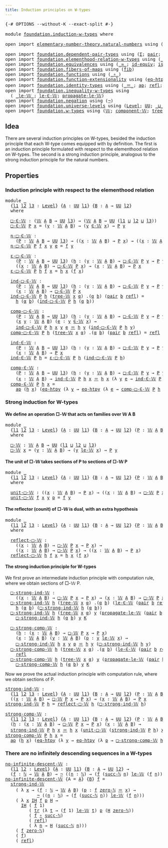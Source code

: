 ```yaml
---
title: Induction principles on W-types
---
```


<pre class="Agda"><a id="57" class="Symbol">{-#</a> <a id="61" class="Keyword">OPTIONS</a> <a id="69" class="Pragma">--without-K</a> <a id="81" class="Pragma">--exact-split</a> <a id="95" class="Symbol">#-}</a>

<a id="100" class="Keyword">module</a> <a id="107" href="foundation.induction-w-types.html" class="Module">foundation.induction-w-types</a> <a id="136" class="Keyword">where</a>

<a id="143" class="Keyword">open</a> <a id="148" class="Keyword">import</a> <a id="155" href="elementary-number-theory.natural-numbers.html" class="Module">elementary-number-theory.natural-numbers</a> <a id="196" class="Keyword">using</a> <a id="202" class="Symbol">(</a><a id="203" href="elementary-number-theory.natural-numbers.html#1530" class="Datatype">ℕ</a><a id="204" class="Symbol">;</a> <a id="206" href="elementary-number-theory.natural-numbers.html#1551" class="InductiveConstructor">zero-ℕ</a><a id="212" class="Symbol">;</a> <a id="214" href="elementary-number-theory.natural-numbers.html#1564" class="InductiveConstructor">succ-ℕ</a><a id="220" class="Symbol">)</a>

<a id="223" class="Keyword">open</a> <a id="228" class="Keyword">import</a> <a id="235" href="foundation.dependent-pair-types.html" class="Module">foundation.dependent-pair-types</a> <a id="267" class="Keyword">using</a> <a id="273" class="Symbol">(</a><a id="274" href="foundation-core.dependent-pair-types.html#515" class="Record">Σ</a><a id="275" class="Symbol">;</a> <a id="277" href="foundation-core.dependent-pair-types.html#588" class="InductiveConstructor">pair</a><a id="281" class="Symbol">;</a> <a id="283" href="foundation-core.dependent-pair-types.html#605" class="Field">pr1</a><a id="286" class="Symbol">;</a> <a id="288" href="foundation-core.dependent-pair-types.html#617" class="Field">pr2</a><a id="291" class="Symbol">)</a>
<a id="293" class="Keyword">open</a> <a id="298" class="Keyword">import</a> <a id="305" href="foundation.elementhood-relation-w-types.html" class="Module">foundation.elementhood-relation-w-types</a> <a id="345" class="Keyword">using</a> <a id="351" class="Symbol">(</a><a id="352" href="foundation.elementhood-relation-w-types.html#748" class="Function Operator">_∈-𝕎_</a><a id="357" class="Symbol">)</a>
<a id="359" class="Keyword">open</a> <a id="364" class="Keyword">import</a> <a id="371" href="foundation.equivalences.html" class="Module">foundation.equivalences</a> <a id="395" class="Keyword">using</a> <a id="401" class="Symbol">(</a><a id="402" href="foundation-core.equivalences.html#1621" class="Function Operator">_≃_</a><a id="405" class="Symbol">;</a> <a id="407" href="foundation-core.equivalences.html#2494" class="Function">id-equiv</a><a id="415" class="Symbol">;</a> <a id="417" href="foundation-core.equivalences.html#1556" class="Function">is-equiv</a><a id="425" class="Symbol">)</a>
<a id="427" class="Keyword">open</a> <a id="432" class="Keyword">import</a> <a id="439" href="foundation.fibers-of-maps.html" class="Module">foundation.fibers-of-maps</a> <a id="465" class="Keyword">using</a> <a id="471" class="Symbol">(</a><a id="472" href="foundation-core.fibers-of-maps.html#942" class="Function">fib</a><a id="475" class="Symbol">)</a>
<a id="477" class="Keyword">open</a> <a id="482" class="Keyword">import</a> <a id="489" href="foundation.functions.html" class="Module">foundation.functions</a> <a id="510" class="Keyword">using</a> <a id="516" class="Symbol">(</a><a id="517" href="foundation-core.functions.html#420" class="Function Operator">_∘_</a><a id="520" class="Symbol">)</a>
<a id="522" class="Keyword">open</a> <a id="527" class="Keyword">import</a> <a id="534" href="foundation.function-extensionality.html" class="Module">foundation.function-extensionality</a> <a id="569" class="Keyword">using</a> <a id="575" class="Symbol">(</a><a id="576" href="foundation-core.function-extensionality.html#1463" class="Function">eq-htpy</a><a id="583" class="Symbol">)</a>
<a id="585" class="Keyword">open</a> <a id="590" class="Keyword">import</a> <a id="597" href="foundation.identity-types.html" class="Module">foundation.identity-types</a> <a id="623" class="Keyword">using</a> <a id="629" class="Symbol">(</a><a id="630" href="foundation-core.identity-types.html#1865" class="Function Operator">_＝_</a><a id="633" class="Symbol">;</a> <a id="635" href="foundation-core.identity-types.html#4003" class="Function">ap</a><a id="637" class="Symbol">;</a> <a id="639" href="foundation-core.identity-types.html#1820" class="InductiveConstructor">refl</a><a id="643" class="Symbol">;</a> <a id="645" href="foundation-core.identity-types.html#5702" class="Function">tr</a><a id="647" class="Symbol">)</a>
<a id="649" class="Keyword">open</a> <a id="654" class="Keyword">import</a> <a id="661" href="foundation.inequality-w-types.html" class="Module">foundation.inequality-w-types</a> <a id="691" class="Keyword">using</a>
  <a id="699" class="Symbol">(</a> <a id="701" href="foundation.inequality-w-types.html#829" class="Datatype Operator">_le-𝕎_</a><a id="707" class="Symbol">;</a> <a id="709" href="foundation.inequality-w-types.html#881" class="InductiveConstructor">le-∈-𝕎</a><a id="715" class="Symbol">;</a> <a id="717" href="foundation.inequality-w-types.html#927" class="InductiveConstructor">propagate-le-𝕎</a><a id="731" class="Symbol">)</a>
<a id="733" class="Keyword">open</a> <a id="738" class="Keyword">import</a> <a id="745" href="foundation.negation.html" class="Module">foundation.negation</a> <a id="765" class="Keyword">using</a> <a id="771" class="Symbol">(</a><a id="772" href="foundation-core.negation.html#465" class="Function">¬</a><a id="773" class="Symbol">)</a>
<a id="775" class="Keyword">open</a> <a id="780" class="Keyword">import</a> <a id="787" href="foundation.universe-levels.html" class="Module">foundation.universe-levels</a> <a id="814" class="Keyword">using</a> <a id="820" class="Symbol">(</a><a id="821" href="Agda.Primitive.html#597" class="Postulate">Level</a><a id="826" class="Symbol">;</a> <a id="828" href="foundation-core.universe-levels.html#235" class="Primitive">UU</a><a id="830" class="Symbol">;</a> <a id="832" href="Agda.Primitive.html#810" class="Primitive Operator">_⊔_</a><a id="835" class="Symbol">)</a>
<a id="837" class="Keyword">open</a> <a id="842" class="Keyword">import</a> <a id="849" href="foundation.w-types.html" class="Module">foundation.w-types</a> <a id="868" class="Keyword">using</a> <a id="874" class="Symbol">(</a><a id="875" href="foundation.w-types.html#2280" class="Datatype">𝕎</a><a id="876" class="Symbol">;</a> <a id="878" href="foundation.w-types.html#2515" class="Function">component-𝕎</a><a id="889" class="Symbol">;</a> <a id="891" href="foundation.w-types.html#2349" class="InductiveConstructor">tree-𝕎</a><a id="897" class="Symbol">)</a>
</pre>
## Idea

There are several induction principles on W-types, besided the induction principle that each W-type comes equipped with by definition. The first is an induction principle formulated with respect to the elementhood relation on W-types. The second is a strong induction principle, analogous to the strong induction principle for the natural numbers.

## Properties

### Induction principle with respect to the elementhood relation

<pre class="Agda"><a id="1351" class="Keyword">module</a> <a id="1358" href="foundation.induction-w-types.html#1358" class="Module">_</a>
  <a id="1362" class="Symbol">{</a><a id="1363" href="foundation.induction-w-types.html#1363" class="Bound">l1</a> <a id="1366" href="foundation.induction-w-types.html#1366" class="Bound">l2</a> <a id="1369" href="foundation.induction-w-types.html#1369" class="Bound">l3</a> <a id="1372" class="Symbol">:</a> <a id="1374" href="Agda.Primitive.html#597" class="Postulate">Level</a><a id="1379" class="Symbol">}</a> <a id="1381" class="Symbol">{</a><a id="1382" href="foundation.induction-w-types.html#1382" class="Bound">A</a> <a id="1384" class="Symbol">:</a> <a id="1386" href="foundation-core.universe-levels.html#235" class="Primitive">UU</a> <a id="1389" href="foundation.induction-w-types.html#1363" class="Bound">l1</a><a id="1391" class="Symbol">}</a> <a id="1393" class="Symbol">{</a><a id="1394" href="foundation.induction-w-types.html#1394" class="Bound">B</a> <a id="1396" class="Symbol">:</a> <a id="1398" href="foundation.induction-w-types.html#1382" class="Bound">A</a> <a id="1400" class="Symbol">→</a> <a id="1402" href="foundation-core.universe-levels.html#235" class="Primitive">UU</a> <a id="1405" href="foundation.induction-w-types.html#1366" class="Bound">l2</a><a id="1407" class="Symbol">}</a>
  <a id="1411" class="Keyword">where</a>

  <a id="1420" href="foundation.induction-w-types.html#1420" class="Function">□-∈-𝕎</a> <a id="1426" class="Symbol">:</a> <a id="1428" class="Symbol">(</a><a id="1429" href="foundation.w-types.html#2280" class="Datatype">𝕎</a> <a id="1431" href="foundation.induction-w-types.html#1382" class="Bound">A</a> <a id="1433" href="foundation.induction-w-types.html#1394" class="Bound">B</a> <a id="1435" class="Symbol">→</a> <a id="1437" href="foundation-core.universe-levels.html#235" class="Primitive">UU</a> <a id="1440" href="foundation.induction-w-types.html#1369" class="Bound">l3</a><a id="1442" class="Symbol">)</a> <a id="1444" class="Symbol">→</a> <a id="1446" class="Symbol">(</a><a id="1447" href="foundation.w-types.html#2280" class="Datatype">𝕎</a> <a id="1449" href="foundation.induction-w-types.html#1382" class="Bound">A</a> <a id="1451" href="foundation.induction-w-types.html#1394" class="Bound">B</a> <a id="1453" class="Symbol">→</a> <a id="1455" href="foundation-core.universe-levels.html#235" class="Primitive">UU</a> <a id="1458" class="Symbol">(</a><a id="1459" href="foundation.induction-w-types.html#1363" class="Bound">l1</a> <a id="1462" href="Agda.Primitive.html#810" class="Primitive Operator">⊔</a> <a id="1464" href="foundation.induction-w-types.html#1366" class="Bound">l2</a> <a id="1467" href="Agda.Primitive.html#810" class="Primitive Operator">⊔</a> <a id="1469" href="foundation.induction-w-types.html#1369" class="Bound">l3</a><a id="1471" class="Symbol">))</a>
  <a id="1476" href="foundation.induction-w-types.html#1420" class="Function">□-∈-𝕎</a> <a id="1482" href="foundation.induction-w-types.html#1482" class="Bound">P</a> <a id="1484" href="foundation.induction-w-types.html#1484" class="Bound">x</a> <a id="1486" class="Symbol">=</a> <a id="1488" class="Symbol">(</a><a id="1489" href="foundation.induction-w-types.html#1489" class="Bound">y</a> <a id="1491" class="Symbol">:</a> <a id="1493" href="foundation.w-types.html#2280" class="Datatype">𝕎</a> <a id="1495" href="foundation.induction-w-types.html#1382" class="Bound">A</a> <a id="1497" href="foundation.induction-w-types.html#1394" class="Bound">B</a><a id="1498" class="Symbol">)</a> <a id="1500" class="Symbol">→</a> <a id="1502" class="Symbol">(</a><a id="1503" href="foundation.induction-w-types.html#1489" class="Bound">y</a> <a id="1505" href="foundation.elementhood-relation-w-types.html#748" class="Function Operator">∈-𝕎</a> <a id="1509" href="foundation.induction-w-types.html#1484" class="Bound">x</a><a id="1510" class="Symbol">)</a> <a id="1512" class="Symbol">→</a> <a id="1514" href="foundation.induction-w-types.html#1482" class="Bound">P</a> <a id="1516" href="foundation.induction-w-types.html#1489" class="Bound">y</a>

  <a id="1521" href="foundation.induction-w-types.html#1521" class="Function">η-□-∈-𝕎</a> <a id="1529" class="Symbol">:</a>
    <a id="1535" class="Symbol">(</a><a id="1536" href="foundation.induction-w-types.html#1536" class="Bound">P</a> <a id="1538" class="Symbol">:</a> <a id="1540" href="foundation.w-types.html#2280" class="Datatype">𝕎</a> <a id="1542" href="foundation.induction-w-types.html#1382" class="Bound">A</a> <a id="1544" href="foundation.induction-w-types.html#1394" class="Bound">B</a> <a id="1546" class="Symbol">→</a> <a id="1548" href="foundation-core.universe-levels.html#235" class="Primitive">UU</a> <a id="1551" href="foundation.induction-w-types.html#1369" class="Bound">l3</a><a id="1553" class="Symbol">)</a> <a id="1555" class="Symbol">→</a> <a id="1557" class="Symbol">((</a><a id="1559" href="foundation.induction-w-types.html#1559" class="Bound">x</a> <a id="1561" class="Symbol">:</a> <a id="1563" href="foundation.w-types.html#2280" class="Datatype">𝕎</a> <a id="1565" href="foundation.induction-w-types.html#1382" class="Bound">A</a> <a id="1567" href="foundation.induction-w-types.html#1394" class="Bound">B</a><a id="1568" class="Symbol">)</a> <a id="1570" class="Symbol">→</a> <a id="1572" href="foundation.induction-w-types.html#1536" class="Bound">P</a> <a id="1574" href="foundation.induction-w-types.html#1559" class="Bound">x</a><a id="1575" class="Symbol">)</a> <a id="1577" class="Symbol">→</a> <a id="1579" class="Symbol">((</a><a id="1581" href="foundation.induction-w-types.html#1581" class="Bound">x</a> <a id="1583" class="Symbol">:</a> <a id="1585" href="foundation.w-types.html#2280" class="Datatype">𝕎</a> <a id="1587" href="foundation.induction-w-types.html#1382" class="Bound">A</a> <a id="1589" href="foundation.induction-w-types.html#1394" class="Bound">B</a><a id="1590" class="Symbol">)</a> <a id="1592" class="Symbol">→</a> <a id="1594" href="foundation.induction-w-types.html#1420" class="Function">□-∈-𝕎</a> <a id="1600" href="foundation.induction-w-types.html#1536" class="Bound">P</a> <a id="1602" href="foundation.induction-w-types.html#1581" class="Bound">x</a><a id="1603" class="Symbol">)</a>
  <a id="1607" href="foundation.induction-w-types.html#1521" class="Function">η-□-∈-𝕎</a> <a id="1615" href="foundation.induction-w-types.html#1615" class="Bound">P</a> <a id="1617" href="foundation.induction-w-types.html#1617" class="Bound">f</a> <a id="1619" href="foundation.induction-w-types.html#1619" class="Bound">x</a> <a id="1621" href="foundation.induction-w-types.html#1621" class="Bound">y</a> <a id="1623" href="foundation.induction-w-types.html#1623" class="Bound">e</a> <a id="1625" class="Symbol">=</a> <a id="1627" href="foundation.induction-w-types.html#1617" class="Bound">f</a> <a id="1629" href="foundation.induction-w-types.html#1621" class="Bound">y</a>

  <a id="1634" href="foundation.induction-w-types.html#1634" class="Function">ε-□-∈-𝕎</a> <a id="1642" class="Symbol">:</a>
    <a id="1648" class="Symbol">(</a><a id="1649" href="foundation.induction-w-types.html#1649" class="Bound">P</a> <a id="1651" class="Symbol">:</a> <a id="1653" href="foundation.w-types.html#2280" class="Datatype">𝕎</a> <a id="1655" href="foundation.induction-w-types.html#1382" class="Bound">A</a> <a id="1657" href="foundation.induction-w-types.html#1394" class="Bound">B</a> <a id="1659" class="Symbol">→</a> <a id="1661" href="foundation-core.universe-levels.html#235" class="Primitive">UU</a> <a id="1664" href="foundation.induction-w-types.html#1369" class="Bound">l3</a><a id="1666" class="Symbol">)</a> <a id="1668" class="Symbol">(</a><a id="1669" href="foundation.induction-w-types.html#1669" class="Bound">h</a> <a id="1671" class="Symbol">:</a> <a id="1673" class="Symbol">(</a><a id="1674" href="foundation.induction-w-types.html#1674" class="Bound">y</a> <a id="1676" class="Symbol">:</a> <a id="1678" href="foundation.w-types.html#2280" class="Datatype">𝕎</a> <a id="1680" href="foundation.induction-w-types.html#1382" class="Bound">A</a> <a id="1682" href="foundation.induction-w-types.html#1394" class="Bound">B</a><a id="1683" class="Symbol">)</a> <a id="1685" class="Symbol">→</a> <a id="1687" href="foundation.induction-w-types.html#1420" class="Function">□-∈-𝕎</a> <a id="1693" href="foundation.induction-w-types.html#1649" class="Bound">P</a> <a id="1695" href="foundation.induction-w-types.html#1674" class="Bound">y</a> <a id="1697" class="Symbol">→</a> <a id="1699" href="foundation.induction-w-types.html#1649" class="Bound">P</a> <a id="1701" href="foundation.induction-w-types.html#1674" class="Bound">y</a><a id="1702" class="Symbol">)</a> <a id="1704" class="Symbol">→</a>
    <a id="1710" class="Symbol">((</a><a id="1712" href="foundation.induction-w-types.html#1712" class="Bound">x</a> <a id="1714" class="Symbol">:</a> <a id="1716" href="foundation.w-types.html#2280" class="Datatype">𝕎</a> <a id="1718" href="foundation.induction-w-types.html#1382" class="Bound">A</a> <a id="1720" href="foundation.induction-w-types.html#1394" class="Bound">B</a><a id="1721" class="Symbol">)</a> <a id="1723" class="Symbol">→</a> <a id="1725" href="foundation.induction-w-types.html#1420" class="Function">□-∈-𝕎</a> <a id="1731" href="foundation.induction-w-types.html#1649" class="Bound">P</a> <a id="1733" href="foundation.induction-w-types.html#1712" class="Bound">x</a><a id="1734" class="Symbol">)</a> <a id="1736" class="Symbol">→</a> <a id="1738" class="Symbol">(</a><a id="1739" href="foundation.induction-w-types.html#1739" class="Bound">x</a> <a id="1741" class="Symbol">:</a> <a id="1743" href="foundation.w-types.html#2280" class="Datatype">𝕎</a> <a id="1745" href="foundation.induction-w-types.html#1382" class="Bound">A</a> <a id="1747" href="foundation.induction-w-types.html#1394" class="Bound">B</a><a id="1748" class="Symbol">)</a> <a id="1750" class="Symbol">→</a> <a id="1752" href="foundation.induction-w-types.html#1649" class="Bound">P</a> <a id="1754" href="foundation.induction-w-types.html#1739" class="Bound">x</a>
  <a id="1758" href="foundation.induction-w-types.html#1634" class="Function">ε-□-∈-𝕎</a> <a id="1766" href="foundation.induction-w-types.html#1766" class="Bound">P</a> <a id="1768" href="foundation.induction-w-types.html#1768" class="Bound">h</a> <a id="1770" href="foundation.induction-w-types.html#1770" class="Bound">f</a> <a id="1772" href="foundation.induction-w-types.html#1772" class="Bound">x</a> <a id="1774" class="Symbol">=</a> <a id="1776" href="foundation.induction-w-types.html#1768" class="Bound">h</a> <a id="1778" href="foundation.induction-w-types.html#1772" class="Bound">x</a> <a id="1780" class="Symbol">(</a><a id="1781" href="foundation.induction-w-types.html#1770" class="Bound">f</a> <a id="1783" href="foundation.induction-w-types.html#1772" class="Bound">x</a><a id="1784" class="Symbol">)</a>

  <a id="1789" href="foundation.induction-w-types.html#1789" class="Function">ind-□-∈-𝕎</a> <a id="1799" class="Symbol">:</a>
    <a id="1805" class="Symbol">(</a><a id="1806" href="foundation.induction-w-types.html#1806" class="Bound">P</a> <a id="1808" class="Symbol">:</a> <a id="1810" href="foundation.w-types.html#2280" class="Datatype">𝕎</a> <a id="1812" href="foundation.induction-w-types.html#1382" class="Bound">A</a> <a id="1814" href="foundation.induction-w-types.html#1394" class="Bound">B</a> <a id="1816" class="Symbol">→</a> <a id="1818" href="foundation-core.universe-levels.html#235" class="Primitive">UU</a> <a id="1821" href="foundation.induction-w-types.html#1369" class="Bound">l3</a><a id="1823" class="Symbol">)</a> <a id="1825" class="Symbol">(</a><a id="1826" href="foundation.induction-w-types.html#1826" class="Bound">h</a> <a id="1828" class="Symbol">:</a> <a id="1830" class="Symbol">(</a><a id="1831" href="foundation.induction-w-types.html#1831" class="Bound">y</a> <a id="1833" class="Symbol">:</a> <a id="1835" href="foundation.w-types.html#2280" class="Datatype">𝕎</a> <a id="1837" href="foundation.induction-w-types.html#1382" class="Bound">A</a> <a id="1839" href="foundation.induction-w-types.html#1394" class="Bound">B</a><a id="1840" class="Symbol">)</a> <a id="1842" class="Symbol">→</a> <a id="1844" href="foundation.induction-w-types.html#1420" class="Function">□-∈-𝕎</a> <a id="1850" href="foundation.induction-w-types.html#1806" class="Bound">P</a> <a id="1852" href="foundation.induction-w-types.html#1831" class="Bound">y</a> <a id="1854" class="Symbol">→</a> <a id="1856" href="foundation.induction-w-types.html#1806" class="Bound">P</a> <a id="1858" href="foundation.induction-w-types.html#1831" class="Bound">y</a><a id="1859" class="Symbol">)</a> <a id="1861" class="Symbol">→</a>
    <a id="1867" class="Symbol">(</a><a id="1868" href="foundation.induction-w-types.html#1868" class="Bound">x</a> <a id="1870" class="Symbol">:</a> <a id="1872" href="foundation.w-types.html#2280" class="Datatype">𝕎</a> <a id="1874" href="foundation.induction-w-types.html#1382" class="Bound">A</a> <a id="1876" href="foundation.induction-w-types.html#1394" class="Bound">B</a><a id="1877" class="Symbol">)</a> <a id="1879" class="Symbol">→</a> <a id="1881" href="foundation.induction-w-types.html#1420" class="Function">□-∈-𝕎</a> <a id="1887" href="foundation.induction-w-types.html#1806" class="Bound">P</a> <a id="1889" href="foundation.induction-w-types.html#1868" class="Bound">x</a>
  <a id="1893" href="foundation.induction-w-types.html#1789" class="Function">ind-□-∈-𝕎</a> <a id="1903" href="foundation.induction-w-types.html#1903" class="Bound">P</a> <a id="1905" href="foundation.induction-w-types.html#1905" class="Bound">h</a> <a id="1907" class="Symbol">(</a><a id="1908" href="foundation.w-types.html#2349" class="InductiveConstructor">tree-𝕎</a> <a id="1915" href="foundation.induction-w-types.html#1915" class="Bound">x</a> <a id="1917" href="foundation.induction-w-types.html#1917" class="Bound">α</a><a id="1918" class="Symbol">)</a> <a id="1920" class="DottedPattern Symbol">.(</a><a id="1922" href="foundation.induction-w-types.html#1917" class="DottedPattern Bound">α</a> <a id="1924" href="foundation.induction-w-types.html#1933" class="DottedPattern Bound">b</a><a id="1925" class="DottedPattern Symbol">)</a> <a id="1927" class="Symbol">(</a><a id="1928" href="foundation-core.dependent-pair-types.html#588" class="InductiveConstructor">pair</a> <a id="1933" href="foundation.induction-w-types.html#1933" class="Bound">b</a> <a id="1935" href="foundation-core.identity-types.html#1820" class="InductiveConstructor">refl</a><a id="1939" class="Symbol">)</a> <a id="1941" class="Symbol">=</a>
    <a id="1947" href="foundation.induction-w-types.html#1905" class="Bound">h</a> <a id="1949" class="Symbol">(</a><a id="1950" href="foundation.induction-w-types.html#1917" class="Bound">α</a> <a id="1952" href="foundation.induction-w-types.html#1933" class="Bound">b</a><a id="1953" class="Symbol">)</a> <a id="1955" class="Symbol">(</a><a id="1956" href="foundation.induction-w-types.html#1789" class="Function">ind-□-∈-𝕎</a> <a id="1966" href="foundation.induction-w-types.html#1903" class="Bound">P</a> <a id="1968" href="foundation.induction-w-types.html#1905" class="Bound">h</a> <a id="1970" class="Symbol">(</a><a id="1971" href="foundation.induction-w-types.html#1917" class="Bound">α</a> <a id="1973" href="foundation.induction-w-types.html#1933" class="Bound">b</a><a id="1974" class="Symbol">))</a>

  <a id="1980" href="foundation.induction-w-types.html#1980" class="Function">comp-□-∈-𝕎</a> <a id="1991" class="Symbol">:</a>
    <a id="1997" class="Symbol">(</a><a id="1998" href="foundation.induction-w-types.html#1998" class="Bound">P</a> <a id="2000" class="Symbol">:</a> <a id="2002" href="foundation.w-types.html#2280" class="Datatype">𝕎</a> <a id="2004" href="foundation.induction-w-types.html#1382" class="Bound">A</a> <a id="2006" href="foundation.induction-w-types.html#1394" class="Bound">B</a> <a id="2008" class="Symbol">→</a> <a id="2010" href="foundation-core.universe-levels.html#235" class="Primitive">UU</a> <a id="2013" href="foundation.induction-w-types.html#1369" class="Bound">l3</a><a id="2015" class="Symbol">)</a> <a id="2017" class="Symbol">(</a><a id="2018" href="foundation.induction-w-types.html#2018" class="Bound">h</a> <a id="2020" class="Symbol">:</a> <a id="2022" class="Symbol">(</a><a id="2023" href="foundation.induction-w-types.html#2023" class="Bound">y</a> <a id="2025" class="Symbol">:</a> <a id="2027" href="foundation.w-types.html#2280" class="Datatype">𝕎</a> <a id="2029" href="foundation.induction-w-types.html#1382" class="Bound">A</a> <a id="2031" href="foundation.induction-w-types.html#1394" class="Bound">B</a><a id="2032" class="Symbol">)</a> <a id="2034" class="Symbol">→</a> <a id="2036" href="foundation.induction-w-types.html#1420" class="Function">□-∈-𝕎</a> <a id="2042" href="foundation.induction-w-types.html#1998" class="Bound">P</a> <a id="2044" href="foundation.induction-w-types.html#2023" class="Bound">y</a> <a id="2046" class="Symbol">→</a> <a id="2048" href="foundation.induction-w-types.html#1998" class="Bound">P</a> <a id="2050" href="foundation.induction-w-types.html#2023" class="Bound">y</a><a id="2051" class="Symbol">)</a> <a id="2053" class="Symbol">→</a>
    <a id="2059" class="Symbol">(</a><a id="2060" href="foundation.induction-w-types.html#2060" class="Bound">x</a> <a id="2062" href="foundation.induction-w-types.html#2062" class="Bound">y</a> <a id="2064" class="Symbol">:</a> <a id="2066" href="foundation.w-types.html#2280" class="Datatype">𝕎</a> <a id="2068" href="foundation.induction-w-types.html#1382" class="Bound">A</a> <a id="2070" href="foundation.induction-w-types.html#1394" class="Bound">B</a><a id="2071" class="Symbol">)</a> <a id="2073" class="Symbol">(</a><a id="2074" href="foundation.induction-w-types.html#2074" class="Bound">e</a> <a id="2076" class="Symbol">:</a> <a id="2078" href="foundation.induction-w-types.html#2062" class="Bound">y</a> <a id="2080" href="foundation.elementhood-relation-w-types.html#748" class="Function Operator">∈-𝕎</a> <a id="2084" href="foundation.induction-w-types.html#2060" class="Bound">x</a><a id="2085" class="Symbol">)</a> <a id="2087" class="Symbol">→</a>
    <a id="2093" href="foundation.induction-w-types.html#1789" class="Function">ind-□-∈-𝕎</a> <a id="2103" href="foundation.induction-w-types.html#1998" class="Bound">P</a> <a id="2105" href="foundation.induction-w-types.html#2018" class="Bound">h</a> <a id="2107" href="foundation.induction-w-types.html#2060" class="Bound">x</a> <a id="2109" href="foundation.induction-w-types.html#2062" class="Bound">y</a> <a id="2111" href="foundation.induction-w-types.html#2074" class="Bound">e</a> <a id="2113" href="foundation-core.identity-types.html#1865" class="Function Operator">＝</a> <a id="2115" href="foundation.induction-w-types.html#2018" class="Bound">h</a> <a id="2117" href="foundation.induction-w-types.html#2062" class="Bound">y</a> <a id="2119" class="Symbol">(</a><a id="2120" href="foundation.induction-w-types.html#1789" class="Function">ind-□-∈-𝕎</a> <a id="2130" href="foundation.induction-w-types.html#1998" class="Bound">P</a> <a id="2132" href="foundation.induction-w-types.html#2018" class="Bound">h</a> <a id="2134" href="foundation.induction-w-types.html#2062" class="Bound">y</a><a id="2135" class="Symbol">)</a>
  <a id="2139" href="foundation.induction-w-types.html#1980" class="Function">comp-□-∈-𝕎</a> <a id="2150" href="foundation.induction-w-types.html#2150" class="Bound">P</a> <a id="2152" href="foundation.induction-w-types.html#2152" class="Bound">h</a> <a id="2154" class="Symbol">(</a><a id="2155" href="foundation.w-types.html#2349" class="InductiveConstructor">tree-𝕎</a> <a id="2162" href="foundation.induction-w-types.html#2162" class="Bound">x</a> <a id="2164" href="foundation.induction-w-types.html#2164" class="Bound">α</a><a id="2165" class="Symbol">)</a> <a id="2167" class="DottedPattern Symbol">.(</a><a id="2169" href="foundation.induction-w-types.html#2164" class="DottedPattern Bound">α</a> <a id="2171" href="foundation.induction-w-types.html#2180" class="DottedPattern Bound">b</a><a id="2172" class="DottedPattern Symbol">)</a> <a id="2174" class="Symbol">(</a><a id="2175" href="foundation-core.dependent-pair-types.html#588" class="InductiveConstructor">pair</a> <a id="2180" href="foundation.induction-w-types.html#2180" class="Bound">b</a> <a id="2182" href="foundation-core.identity-types.html#1820" class="InductiveConstructor">refl</a><a id="2186" class="Symbol">)</a> <a id="2188" class="Symbol">=</a> <a id="2190" href="foundation-core.identity-types.html#1820" class="InductiveConstructor">refl</a>
  
  <a id="2200" href="foundation.induction-w-types.html#2200" class="Function">ind-∈-𝕎</a> <a id="2208" class="Symbol">:</a>
    <a id="2214" class="Symbol">(</a><a id="2215" href="foundation.induction-w-types.html#2215" class="Bound">P</a> <a id="2217" class="Symbol">:</a> <a id="2219" href="foundation.w-types.html#2280" class="Datatype">𝕎</a> <a id="2221" href="foundation.induction-w-types.html#1382" class="Bound">A</a> <a id="2223" href="foundation.induction-w-types.html#1394" class="Bound">B</a> <a id="2225" class="Symbol">→</a> <a id="2227" href="foundation-core.universe-levels.html#235" class="Primitive">UU</a> <a id="2230" href="foundation.induction-w-types.html#1369" class="Bound">l3</a><a id="2232" class="Symbol">)</a> <a id="2234" class="Symbol">(</a><a id="2235" href="foundation.induction-w-types.html#2235" class="Bound">h</a> <a id="2237" class="Symbol">:</a> <a id="2239" class="Symbol">(</a><a id="2240" href="foundation.induction-w-types.html#2240" class="Bound">y</a> <a id="2242" class="Symbol">:</a> <a id="2244" href="foundation.w-types.html#2280" class="Datatype">𝕎</a> <a id="2246" href="foundation.induction-w-types.html#1382" class="Bound">A</a> <a id="2248" href="foundation.induction-w-types.html#1394" class="Bound">B</a><a id="2249" class="Symbol">)</a> <a id="2251" class="Symbol">→</a> <a id="2253" href="foundation.induction-w-types.html#1420" class="Function">□-∈-𝕎</a> <a id="2259" href="foundation.induction-w-types.html#2215" class="Bound">P</a> <a id="2261" href="foundation.induction-w-types.html#2240" class="Bound">y</a> <a id="2263" class="Symbol">→</a> <a id="2265" href="foundation.induction-w-types.html#2215" class="Bound">P</a> <a id="2267" href="foundation.induction-w-types.html#2240" class="Bound">y</a><a id="2268" class="Symbol">)</a> <a id="2270" class="Symbol">→</a>
    <a id="2276" class="Symbol">(</a><a id="2277" href="foundation.induction-w-types.html#2277" class="Bound">x</a> <a id="2279" class="Symbol">:</a> <a id="2281" href="foundation.w-types.html#2280" class="Datatype">𝕎</a> <a id="2283" href="foundation.induction-w-types.html#1382" class="Bound">A</a> <a id="2285" href="foundation.induction-w-types.html#1394" class="Bound">B</a><a id="2286" class="Symbol">)</a> <a id="2288" class="Symbol">→</a> <a id="2290" href="foundation.induction-w-types.html#2215" class="Bound">P</a> <a id="2292" href="foundation.induction-w-types.html#2277" class="Bound">x</a>
  <a id="2296" href="foundation.induction-w-types.html#2200" class="Function">ind-∈-𝕎</a> <a id="2304" href="foundation.induction-w-types.html#2304" class="Bound">P</a> <a id="2306" href="foundation.induction-w-types.html#2306" class="Bound">h</a> <a id="2308" class="Symbol">=</a> <a id="2310" href="foundation.induction-w-types.html#1634" class="Function">ε-□-∈-𝕎</a> <a id="2318" href="foundation.induction-w-types.html#2304" class="Bound">P</a> <a id="2320" href="foundation.induction-w-types.html#2306" class="Bound">h</a> <a id="2322" class="Symbol">(</a><a id="2323" href="foundation.induction-w-types.html#1789" class="Function">ind-□-∈-𝕎</a> <a id="2333" href="foundation.induction-w-types.html#2304" class="Bound">P</a> <a id="2335" href="foundation.induction-w-types.html#2306" class="Bound">h</a><a id="2336" class="Symbol">)</a>

  <a id="2341" href="foundation.induction-w-types.html#2341" class="Function">comp-∈-𝕎</a> <a id="2350" class="Symbol">:</a>
    <a id="2356" class="Symbol">(</a><a id="2357" href="foundation.induction-w-types.html#2357" class="Bound">P</a> <a id="2359" class="Symbol">:</a> <a id="2361" href="foundation.w-types.html#2280" class="Datatype">𝕎</a> <a id="2363" href="foundation.induction-w-types.html#1382" class="Bound">A</a> <a id="2365" href="foundation.induction-w-types.html#1394" class="Bound">B</a> <a id="2367" class="Symbol">→</a> <a id="2369" href="foundation-core.universe-levels.html#235" class="Primitive">UU</a> <a id="2372" href="foundation.induction-w-types.html#1369" class="Bound">l3</a><a id="2374" class="Symbol">)</a> <a id="2376" class="Symbol">(</a><a id="2377" href="foundation.induction-w-types.html#2377" class="Bound">h</a> <a id="2379" class="Symbol">:</a> <a id="2381" class="Symbol">(</a><a id="2382" href="foundation.induction-w-types.html#2382" class="Bound">y</a> <a id="2384" class="Symbol">:</a> <a id="2386" href="foundation.w-types.html#2280" class="Datatype">𝕎</a> <a id="2388" href="foundation.induction-w-types.html#1382" class="Bound">A</a> <a id="2390" href="foundation.induction-w-types.html#1394" class="Bound">B</a><a id="2391" class="Symbol">)</a> <a id="2393" class="Symbol">→</a> <a id="2395" href="foundation.induction-w-types.html#1420" class="Function">□-∈-𝕎</a> <a id="2401" href="foundation.induction-w-types.html#2357" class="Bound">P</a> <a id="2403" href="foundation.induction-w-types.html#2382" class="Bound">y</a> <a id="2405" class="Symbol">→</a> <a id="2407" href="foundation.induction-w-types.html#2357" class="Bound">P</a> <a id="2409" href="foundation.induction-w-types.html#2382" class="Bound">y</a><a id="2410" class="Symbol">)</a> <a id="2412" class="Symbol">→</a>
    <a id="2418" class="Symbol">(</a><a id="2419" href="foundation.induction-w-types.html#2419" class="Bound">x</a> <a id="2421" class="Symbol">:</a> <a id="2423" href="foundation.w-types.html#2280" class="Datatype">𝕎</a> <a id="2425" href="foundation.induction-w-types.html#1382" class="Bound">A</a> <a id="2427" href="foundation.induction-w-types.html#1394" class="Bound">B</a><a id="2428" class="Symbol">)</a> <a id="2430" class="Symbol">→</a> <a id="2432" href="foundation.induction-w-types.html#2200" class="Function">ind-∈-𝕎</a> <a id="2440" href="foundation.induction-w-types.html#2357" class="Bound">P</a> <a id="2442" href="foundation.induction-w-types.html#2377" class="Bound">h</a> <a id="2444" href="foundation.induction-w-types.html#2419" class="Bound">x</a> <a id="2446" href="foundation-core.identity-types.html#1865" class="Function Operator">＝</a> <a id="2448" href="foundation.induction-w-types.html#2377" class="Bound">h</a> <a id="2450" href="foundation.induction-w-types.html#2419" class="Bound">x</a> <a id="2452" class="Symbol">(λ</a> <a id="2455" href="foundation.induction-w-types.html#2455" class="Bound">y</a> <a id="2457" href="foundation.induction-w-types.html#2457" class="Bound">e</a> <a id="2459" class="Symbol">→</a> <a id="2461" href="foundation.induction-w-types.html#2200" class="Function">ind-∈-𝕎</a> <a id="2469" href="foundation.induction-w-types.html#2357" class="Bound">P</a> <a id="2471" href="foundation.induction-w-types.html#2377" class="Bound">h</a> <a id="2473" href="foundation.induction-w-types.html#2455" class="Bound">y</a><a id="2474" class="Symbol">)</a>
  <a id="2478" href="foundation.induction-w-types.html#2341" class="Function">comp-∈-𝕎</a> <a id="2487" href="foundation.induction-w-types.html#2487" class="Bound">P</a> <a id="2489" href="foundation.induction-w-types.html#2489" class="Bound">h</a> <a id="2491" href="foundation.induction-w-types.html#2491" class="Bound">x</a> <a id="2493" class="Symbol">=</a>
    <a id="2499" href="foundation-core.identity-types.html#4003" class="Function">ap</a> <a id="2502" class="Symbol">(</a><a id="2503" href="foundation.induction-w-types.html#2489" class="Bound">h</a> <a id="2505" href="foundation.induction-w-types.html#2491" class="Bound">x</a><a id="2506" class="Symbol">)</a> <a id="2508" class="Symbol">(</a><a id="2509" href="foundation-core.function-extensionality.html#1463" class="Function">eq-htpy</a> <a id="2517" class="Symbol">(λ</a> <a id="2520" href="foundation.induction-w-types.html#2520" class="Bound">y</a> <a id="2522" class="Symbol">→</a> <a id="2524" href="foundation-core.function-extensionality.html#1463" class="Function">eq-htpy</a> <a id="2532" class="Symbol">(λ</a> <a id="2535" href="foundation.induction-w-types.html#2535" class="Bound">e</a> <a id="2537" class="Symbol">→</a> <a id="2539" href="foundation.induction-w-types.html#1980" class="Function">comp-□-∈-𝕎</a> <a id="2550" href="foundation.induction-w-types.html#2487" class="Bound">P</a> <a id="2552" href="foundation.induction-w-types.html#2489" class="Bound">h</a> <a id="2554" href="foundation.induction-w-types.html#2491" class="Bound">x</a> <a id="2556" href="foundation.induction-w-types.html#2520" class="Bound">y</a> <a id="2558" href="foundation.induction-w-types.html#2535" class="Bound">e</a><a id="2559" class="Symbol">)))</a>
</pre>
### Strong induction for W-types

#### We define an operation □-𝕎 that acts on families over 𝕎 A B

<pre class="Agda"><a id="2676" class="Keyword">module</a> <a id="2683" href="foundation.induction-w-types.html#2683" class="Module">_</a>
  <a id="2687" class="Symbol">{</a><a id="2688" href="foundation.induction-w-types.html#2688" class="Bound">l1</a> <a id="2691" href="foundation.induction-w-types.html#2691" class="Bound">l2</a> <a id="2694" href="foundation.induction-w-types.html#2694" class="Bound">l3</a> <a id="2697" class="Symbol">:</a> <a id="2699" href="Agda.Primitive.html#597" class="Postulate">Level</a><a id="2704" class="Symbol">}</a> <a id="2706" class="Symbol">{</a><a id="2707" href="foundation.induction-w-types.html#2707" class="Bound">A</a> <a id="2709" class="Symbol">:</a> <a id="2711" href="foundation-core.universe-levels.html#235" class="Primitive">UU</a> <a id="2714" href="foundation.induction-w-types.html#2688" class="Bound">l1</a><a id="2716" class="Symbol">}</a> <a id="2718" class="Symbol">{</a><a id="2719" href="foundation.induction-w-types.html#2719" class="Bound">B</a> <a id="2721" class="Symbol">:</a> <a id="2723" href="foundation.induction-w-types.html#2707" class="Bound">A</a> <a id="2725" class="Symbol">→</a> <a id="2727" href="foundation-core.universe-levels.html#235" class="Primitive">UU</a> <a id="2730" href="foundation.induction-w-types.html#2691" class="Bound">l2</a><a id="2732" class="Symbol">}</a> <a id="2734" class="Symbol">(</a><a id="2735" href="foundation.induction-w-types.html#2735" class="Bound">P</a> <a id="2737" class="Symbol">:</a> <a id="2739" href="foundation.w-types.html#2280" class="Datatype">𝕎</a> <a id="2741" href="foundation.induction-w-types.html#2707" class="Bound">A</a> <a id="2743" href="foundation.induction-w-types.html#2719" class="Bound">B</a> <a id="2745" class="Symbol">→</a> <a id="2747" href="foundation-core.universe-levels.html#235" class="Primitive">UU</a> <a id="2750" href="foundation.induction-w-types.html#2694" class="Bound">l3</a><a id="2752" class="Symbol">)</a>
  <a id="2756" class="Keyword">where</a>

  <a id="2765" href="foundation.induction-w-types.html#2765" class="Function">□-𝕎</a> <a id="2769" class="Symbol">:</a> <a id="2771" href="foundation.w-types.html#2280" class="Datatype">𝕎</a> <a id="2773" href="foundation.induction-w-types.html#2707" class="Bound">A</a> <a id="2775" href="foundation.induction-w-types.html#2719" class="Bound">B</a> <a id="2777" class="Symbol">→</a> <a id="2779" href="foundation-core.universe-levels.html#235" class="Primitive">UU</a> <a id="2782" class="Symbol">(</a><a id="2783" href="foundation.induction-w-types.html#2688" class="Bound">l1</a> <a id="2786" href="Agda.Primitive.html#810" class="Primitive Operator">⊔</a> <a id="2788" href="foundation.induction-w-types.html#2691" class="Bound">l2</a> <a id="2791" href="Agda.Primitive.html#810" class="Primitive Operator">⊔</a> <a id="2793" href="foundation.induction-w-types.html#2694" class="Bound">l3</a><a id="2795" class="Symbol">)</a>
  <a id="2799" href="foundation.induction-w-types.html#2765" class="Function">□-𝕎</a> <a id="2803" href="foundation.induction-w-types.html#2803" class="Bound">x</a> <a id="2805" class="Symbol">=</a> <a id="2807" class="Symbol">(</a><a id="2808" href="foundation.induction-w-types.html#2808" class="Bound">y</a> <a id="2810" class="Symbol">:</a> <a id="2812" href="foundation.w-types.html#2280" class="Datatype">𝕎</a> <a id="2814" href="foundation.induction-w-types.html#2707" class="Bound">A</a> <a id="2816" href="foundation.induction-w-types.html#2719" class="Bound">B</a><a id="2817" class="Symbol">)</a> <a id="2819" class="Symbol">→</a> <a id="2821" class="Symbol">(</a><a id="2822" href="foundation.induction-w-types.html#2808" class="Bound">y</a> <a id="2824" href="foundation.inequality-w-types.html#829" class="Datatype Operator">le-𝕎</a> <a id="2829" href="foundation.induction-w-types.html#2803" class="Bound">x</a><a id="2830" class="Symbol">)</a> <a id="2832" class="Symbol">→</a> <a id="2834" href="foundation.induction-w-types.html#2735" class="Bound">P</a> <a id="2836" href="foundation.induction-w-types.html#2808" class="Bound">y</a>
</pre>
#### The unit of □-𝕎 takes sections of P to sections of □-𝕎 P

<pre class="Agda"><a id="2914" class="Keyword">module</a> <a id="2921" href="foundation.induction-w-types.html#2921" class="Module">_</a>
  <a id="2925" class="Symbol">{</a><a id="2926" href="foundation.induction-w-types.html#2926" class="Bound">l1</a> <a id="2929" href="foundation.induction-w-types.html#2929" class="Bound">l2</a> <a id="2932" href="foundation.induction-w-types.html#2932" class="Bound">l3</a> <a id="2935" class="Symbol">:</a> <a id="2937" href="Agda.Primitive.html#597" class="Postulate">Level</a><a id="2942" class="Symbol">}</a> <a id="2944" class="Symbol">{</a><a id="2945" href="foundation.induction-w-types.html#2945" class="Bound">A</a> <a id="2947" class="Symbol">:</a> <a id="2949" href="foundation-core.universe-levels.html#235" class="Primitive">UU</a> <a id="2952" href="foundation.induction-w-types.html#2926" class="Bound">l1</a><a id="2954" class="Symbol">}</a> <a id="2956" class="Symbol">{</a><a id="2957" href="foundation.induction-w-types.html#2957" class="Bound">B</a> <a id="2959" class="Symbol">:</a> <a id="2961" href="foundation.induction-w-types.html#2945" class="Bound">A</a> <a id="2963" class="Symbol">→</a> <a id="2965" href="foundation-core.universe-levels.html#235" class="Primitive">UU</a> <a id="2968" href="foundation.induction-w-types.html#2929" class="Bound">l2</a><a id="2970" class="Symbol">}</a> <a id="2972" class="Symbol">{</a><a id="2973" href="foundation.induction-w-types.html#2973" class="Bound">P</a> <a id="2975" class="Symbol">:</a> <a id="2977" href="foundation.w-types.html#2280" class="Datatype">𝕎</a> <a id="2979" href="foundation.induction-w-types.html#2945" class="Bound">A</a> <a id="2981" href="foundation.induction-w-types.html#2957" class="Bound">B</a> <a id="2983" class="Symbol">→</a> <a id="2985" href="foundation-core.universe-levels.html#235" class="Primitive">UU</a> <a id="2988" href="foundation.induction-w-types.html#2932" class="Bound">l3</a><a id="2990" class="Symbol">}</a>
  <a id="2994" class="Keyword">where</a>

  <a id="3003" href="foundation.induction-w-types.html#3003" class="Function">unit-□-𝕎</a> <a id="3012" class="Symbol">:</a> <a id="3014" class="Symbol">((</a><a id="3016" href="foundation.induction-w-types.html#3016" class="Bound">x</a> <a id="3018" class="Symbol">:</a> <a id="3020" href="foundation.w-types.html#2280" class="Datatype">𝕎</a> <a id="3022" href="foundation.induction-w-types.html#2945" class="Bound">A</a> <a id="3024" href="foundation.induction-w-types.html#2957" class="Bound">B</a><a id="3025" class="Symbol">)</a> <a id="3027" class="Symbol">→</a> <a id="3029" href="foundation.induction-w-types.html#2973" class="Bound">P</a> <a id="3031" href="foundation.induction-w-types.html#3016" class="Bound">x</a><a id="3032" class="Symbol">)</a> <a id="3034" class="Symbol">→</a> <a id="3036" class="Symbol">((</a><a id="3038" href="foundation.induction-w-types.html#3038" class="Bound">x</a> <a id="3040" class="Symbol">:</a> <a id="3042" href="foundation.w-types.html#2280" class="Datatype">𝕎</a> <a id="3044" href="foundation.induction-w-types.html#2945" class="Bound">A</a> <a id="3046" href="foundation.induction-w-types.html#2957" class="Bound">B</a><a id="3047" class="Symbol">)</a> <a id="3049" class="Symbol">→</a> <a id="3051" href="foundation.induction-w-types.html#2765" class="Function">□-𝕎</a> <a id="3055" href="foundation.induction-w-types.html#2973" class="Bound">P</a> <a id="3057" href="foundation.induction-w-types.html#3038" class="Bound">x</a><a id="3058" class="Symbol">)</a>
  <a id="3062" href="foundation.induction-w-types.html#3003" class="Function">unit-□-𝕎</a> <a id="3071" href="foundation.induction-w-types.html#3071" class="Bound">f</a> <a id="3073" href="foundation.induction-w-types.html#3073" class="Bound">x</a> <a id="3075" href="foundation.induction-w-types.html#3075" class="Bound">y</a> <a id="3077" href="foundation.induction-w-types.html#3077" class="Bound">p</a> <a id="3079" class="Symbol">=</a> <a id="3081" href="foundation.induction-w-types.html#3071" class="Bound">f</a> <a id="3083" href="foundation.induction-w-types.html#3075" class="Bound">y</a>
</pre>
#### The reflector (counit) of □-𝕎 is dual, with an extra hypothesis

<pre class="Agda"><a id="3168" class="Keyword">module</a> <a id="3175" href="foundation.induction-w-types.html#3175" class="Module">_</a>
  <a id="3179" class="Symbol">{</a><a id="3180" href="foundation.induction-w-types.html#3180" class="Bound">l1</a> <a id="3183" href="foundation.induction-w-types.html#3183" class="Bound">l2</a> <a id="3186" href="foundation.induction-w-types.html#3186" class="Bound">l3</a> <a id="3189" class="Symbol">:</a> <a id="3191" href="Agda.Primitive.html#597" class="Postulate">Level</a><a id="3196" class="Symbol">}</a> <a id="3198" class="Symbol">{</a><a id="3199" href="foundation.induction-w-types.html#3199" class="Bound">A</a> <a id="3201" class="Symbol">:</a> <a id="3203" href="foundation-core.universe-levels.html#235" class="Primitive">UU</a> <a id="3206" href="foundation.induction-w-types.html#3180" class="Bound">l1</a><a id="3208" class="Symbol">}</a> <a id="3210" class="Symbol">{</a><a id="3211" href="foundation.induction-w-types.html#3211" class="Bound">B</a> <a id="3213" class="Symbol">:</a> <a id="3215" href="foundation.induction-w-types.html#3199" class="Bound">A</a> <a id="3217" class="Symbol">→</a> <a id="3219" href="foundation-core.universe-levels.html#235" class="Primitive">UU</a> <a id="3222" href="foundation.induction-w-types.html#3183" class="Bound">l2</a><a id="3224" class="Symbol">}</a> <a id="3226" class="Symbol">{</a><a id="3227" href="foundation.induction-w-types.html#3227" class="Bound">P</a> <a id="3229" class="Symbol">:</a> <a id="3231" href="foundation.w-types.html#2280" class="Datatype">𝕎</a> <a id="3233" href="foundation.induction-w-types.html#3199" class="Bound">A</a> <a id="3235" href="foundation.induction-w-types.html#3211" class="Bound">B</a> <a id="3237" class="Symbol">→</a> <a id="3239" href="foundation-core.universe-levels.html#235" class="Primitive">UU</a> <a id="3242" href="foundation.induction-w-types.html#3186" class="Bound">l3</a><a id="3244" class="Symbol">}</a>
  <a id="3248" class="Keyword">where</a>

  <a id="3257" href="foundation.induction-w-types.html#3257" class="Function">reflect-□-𝕎</a> <a id="3269" class="Symbol">:</a>
    <a id="3275" class="Symbol">((</a><a id="3277" href="foundation.induction-w-types.html#3277" class="Bound">x</a> <a id="3279" class="Symbol">:</a> <a id="3281" href="foundation.w-types.html#2280" class="Datatype">𝕎</a> <a id="3283" href="foundation.induction-w-types.html#3199" class="Bound">A</a> <a id="3285" href="foundation.induction-w-types.html#3211" class="Bound">B</a><a id="3286" class="Symbol">)</a> <a id="3288" class="Symbol">→</a> <a id="3290" href="foundation.induction-w-types.html#2765" class="Function">□-𝕎</a> <a id="3294" href="foundation.induction-w-types.html#3227" class="Bound">P</a> <a id="3296" href="foundation.induction-w-types.html#3277" class="Bound">x</a> <a id="3298" class="Symbol">→</a> <a id="3300" href="foundation.induction-w-types.html#3227" class="Bound">P</a> <a id="3302" href="foundation.induction-w-types.html#3277" class="Bound">x</a><a id="3303" class="Symbol">)</a> <a id="3305" class="Symbol">→</a>
    <a id="3311" class="Symbol">((</a><a id="3313" href="foundation.induction-w-types.html#3313" class="Bound">x</a> <a id="3315" class="Symbol">:</a> <a id="3317" href="foundation.w-types.html#2280" class="Datatype">𝕎</a> <a id="3319" href="foundation.induction-w-types.html#3199" class="Bound">A</a> <a id="3321" href="foundation.induction-w-types.html#3211" class="Bound">B</a><a id="3322" class="Symbol">)</a> <a id="3324" class="Symbol">→</a> <a id="3326" href="foundation.induction-w-types.html#2765" class="Function">□-𝕎</a> <a id="3330" href="foundation.induction-w-types.html#3227" class="Bound">P</a> <a id="3332" href="foundation.induction-w-types.html#3313" class="Bound">x</a><a id="3333" class="Symbol">)</a> <a id="3335" class="Symbol">→</a> <a id="3337" class="Symbol">((</a><a id="3339" href="foundation.induction-w-types.html#3339" class="Bound">x</a> <a id="3341" class="Symbol">:</a> <a id="3343" href="foundation.w-types.html#2280" class="Datatype">𝕎</a> <a id="3345" href="foundation.induction-w-types.html#3199" class="Bound">A</a> <a id="3347" href="foundation.induction-w-types.html#3211" class="Bound">B</a><a id="3348" class="Symbol">)</a> <a id="3350" class="Symbol">→</a> <a id="3352" href="foundation.induction-w-types.html#3227" class="Bound">P</a> <a id="3354" href="foundation.induction-w-types.html#3339" class="Bound">x</a><a id="3355" class="Symbol">)</a>
  <a id="3359" href="foundation.induction-w-types.html#3257" class="Function">reflect-□-𝕎</a> <a id="3371" href="foundation.induction-w-types.html#3371" class="Bound">h</a> <a id="3373" href="foundation.induction-w-types.html#3373" class="Bound">f</a> <a id="3375" href="foundation.induction-w-types.html#3375" class="Bound">x</a> <a id="3377" class="Symbol">=</a> <a id="3379" href="foundation.induction-w-types.html#3371" class="Bound">h</a> <a id="3381" href="foundation.induction-w-types.html#3375" class="Bound">x</a> <a id="3383" class="Symbol">(</a><a id="3384" href="foundation.induction-w-types.html#3373" class="Bound">f</a> <a id="3386" href="foundation.induction-w-types.html#3375" class="Bound">x</a><a id="3387" class="Symbol">)</a>
</pre>
#### The strong induction principle for W-types

We first prove an intermediate induction principle with computation rule, where we obtain sections of □-𝕎 P.

<pre class="Agda">  <a id="3563" href="foundation.induction-w-types.html#3563" class="Function">□-strong-ind-𝕎</a> <a id="3578" class="Symbol">:</a>
    <a id="3584" class="Symbol">((</a><a id="3586" href="foundation.induction-w-types.html#3586" class="Bound">x</a> <a id="3588" class="Symbol">:</a> <a id="3590" href="foundation.w-types.html#2280" class="Datatype">𝕎</a> <a id="3592" href="foundation.induction-w-types.html#3199" class="Bound">A</a> <a id="3594" href="foundation.induction-w-types.html#3211" class="Bound">B</a><a id="3595" class="Symbol">)</a> <a id="3597" class="Symbol">→</a> <a id="3599" href="foundation.induction-w-types.html#2765" class="Function">□-𝕎</a> <a id="3603" href="foundation.induction-w-types.html#3227" class="Bound">P</a> <a id="3605" href="foundation.induction-w-types.html#3586" class="Bound">x</a> <a id="3607" class="Symbol">→</a> <a id="3609" href="foundation.induction-w-types.html#3227" class="Bound">P</a> <a id="3611" href="foundation.induction-w-types.html#3586" class="Bound">x</a><a id="3612" class="Symbol">)</a> <a id="3614" class="Symbol">→</a> <a id="3616" class="Symbol">(</a><a id="3617" href="foundation.induction-w-types.html#3617" class="Bound">x</a> <a id="3619" class="Symbol">:</a> <a id="3621" href="foundation.w-types.html#2280" class="Datatype">𝕎</a> <a id="3623" href="foundation.induction-w-types.html#3199" class="Bound">A</a> <a id="3625" href="foundation.induction-w-types.html#3211" class="Bound">B</a><a id="3626" class="Symbol">)</a> <a id="3628" class="Symbol">→</a> <a id="3630" href="foundation.induction-w-types.html#2765" class="Function">□-𝕎</a> <a id="3634" href="foundation.induction-w-types.html#3227" class="Bound">P</a> <a id="3636" href="foundation.induction-w-types.html#3617" class="Bound">x</a>
  <a id="3640" href="foundation.induction-w-types.html#3563" class="Function">□-strong-ind-𝕎</a> <a id="3655" href="foundation.induction-w-types.html#3655" class="Bound">h</a> <a id="3657" class="Symbol">(</a><a id="3658" href="foundation.w-types.html#2349" class="InductiveConstructor">tree-𝕎</a> <a id="3665" href="foundation.induction-w-types.html#3665" class="Bound">x</a> <a id="3667" href="foundation.induction-w-types.html#3667" class="Bound">α</a><a id="3668" class="Symbol">)</a> <a id="3670" class="DottedPattern Symbol">.(</a><a id="3672" href="foundation.induction-w-types.html#3667" class="DottedPattern Bound">α</a> <a id="3674" href="foundation.induction-w-types.html#3691" class="DottedPattern Bound">b</a><a id="3675" class="DottedPattern Symbol">)</a> <a id="3677" class="Symbol">(</a><a id="3678" href="foundation.inequality-w-types.html#881" class="InductiveConstructor">le-∈-𝕎</a> <a id="3685" class="Symbol">(</a><a id="3686" href="foundation-core.dependent-pair-types.html#588" class="InductiveConstructor">pair</a> <a id="3691" href="foundation.induction-w-types.html#3691" class="Bound">b</a> <a id="3693" href="foundation-core.identity-types.html#1820" class="InductiveConstructor">refl</a><a id="3697" class="Symbol">))</a> <a id="3700" class="Symbol">=</a>
    <a id="3706" href="foundation.induction-w-types.html#3655" class="Bound">h</a> <a id="3708" class="Symbol">(</a><a id="3709" href="foundation.induction-w-types.html#3667" class="Bound">α</a> <a id="3711" href="foundation.induction-w-types.html#3691" class="Bound">b</a><a id="3712" class="Symbol">)</a> <a id="3714" class="Symbol">(</a><a id="3715" href="foundation.induction-w-types.html#3563" class="Function">□-strong-ind-𝕎</a> <a id="3730" href="foundation.induction-w-types.html#3655" class="Bound">h</a> <a id="3732" class="Symbol">(</a><a id="3733" href="foundation.induction-w-types.html#3667" class="Bound">α</a> <a id="3735" href="foundation.induction-w-types.html#3691" class="Bound">b</a><a id="3736" class="Symbol">))</a>
  <a id="3741" href="foundation.induction-w-types.html#3563" class="Function">□-strong-ind-𝕎</a> <a id="3756" href="foundation.induction-w-types.html#3756" class="Bound">h</a> <a id="3758" class="Symbol">(</a><a id="3759" href="foundation.w-types.html#2349" class="InductiveConstructor">tree-𝕎</a> <a id="3766" href="foundation.induction-w-types.html#3766" class="Bound">x</a> <a id="3768" href="foundation.induction-w-types.html#3768" class="Bound">α</a><a id="3769" class="Symbol">)</a> <a id="3771" href="foundation.induction-w-types.html#3771" class="Bound">y</a> <a id="3773" class="Symbol">(</a><a id="3774" href="foundation.inequality-w-types.html#927" class="InductiveConstructor">propagate-le-𝕎</a> <a id="3789" class="Symbol">(</a><a id="3790" href="foundation-core.dependent-pair-types.html#588" class="InductiveConstructor">pair</a> <a id="3795" href="foundation.induction-w-types.html#3795" class="Bound">b</a> <a id="3797" href="foundation-core.identity-types.html#1820" class="InductiveConstructor">refl</a><a id="3801" class="Symbol">)</a> <a id="3803" href="foundation.induction-w-types.html#3803" class="Bound">K</a><a id="3804" class="Symbol">)</a> <a id="3806" class="Symbol">=</a>
    <a id="3812" href="foundation.induction-w-types.html#3563" class="Function">□-strong-ind-𝕎</a> <a id="3827" href="foundation.induction-w-types.html#3756" class="Bound">h</a> <a id="3829" class="Symbol">(</a><a id="3830" href="foundation.induction-w-types.html#3768" class="Bound">α</a> <a id="3832" href="foundation.induction-w-types.html#3795" class="Bound">b</a><a id="3833" class="Symbol">)</a> <a id="3835" href="foundation.induction-w-types.html#3771" class="Bound">y</a> <a id="3837" href="foundation.induction-w-types.html#3803" class="Bound">K</a>

  <a id="3842" href="foundation.induction-w-types.html#3842" class="Function">□-strong-comp-𝕎</a> <a id="3858" class="Symbol">:</a>
    <a id="3864" class="Symbol">(</a><a id="3865" href="foundation.induction-w-types.html#3865" class="Bound">h</a> <a id="3867" class="Symbol">:</a> <a id="3869" class="Symbol">(</a><a id="3870" href="foundation.induction-w-types.html#3870" class="Bound">x</a> <a id="3872" class="Symbol">:</a> <a id="3874" href="foundation.w-types.html#2280" class="Datatype">𝕎</a> <a id="3876" href="foundation.induction-w-types.html#3199" class="Bound">A</a> <a id="3878" href="foundation.induction-w-types.html#3211" class="Bound">B</a><a id="3879" class="Symbol">)</a> <a id="3881" class="Symbol">→</a> <a id="3883" href="foundation.induction-w-types.html#2765" class="Function">□-𝕎</a> <a id="3887" href="foundation.induction-w-types.html#3227" class="Bound">P</a> <a id="3889" href="foundation.induction-w-types.html#3870" class="Bound">x</a> <a id="3891" class="Symbol">→</a> <a id="3893" href="foundation.induction-w-types.html#3227" class="Bound">P</a> <a id="3895" href="foundation.induction-w-types.html#3870" class="Bound">x</a><a id="3896" class="Symbol">)</a>
    <a id="3902" class="Symbol">(</a><a id="3903" href="foundation.induction-w-types.html#3903" class="Bound">x</a> <a id="3905" class="Symbol">:</a> <a id="3907" href="foundation.w-types.html#2280" class="Datatype">𝕎</a> <a id="3909" href="foundation.induction-w-types.html#3199" class="Bound">A</a> <a id="3911" href="foundation.induction-w-types.html#3211" class="Bound">B</a><a id="3912" class="Symbol">)</a> <a id="3914" class="Symbol">(</a><a id="3915" href="foundation.induction-w-types.html#3915" class="Bound">y</a> <a id="3917" class="Symbol">:</a> <a id="3919" href="foundation.w-types.html#2280" class="Datatype">𝕎</a> <a id="3921" href="foundation.induction-w-types.html#3199" class="Bound">A</a> <a id="3923" href="foundation.induction-w-types.html#3211" class="Bound">B</a><a id="3924" class="Symbol">)</a> <a id="3926" class="Symbol">(</a><a id="3927" href="foundation.induction-w-types.html#3927" class="Bound">p</a> <a id="3929" class="Symbol">:</a> <a id="3931" href="foundation.induction-w-types.html#3915" class="Bound">y</a> <a id="3933" href="foundation.inequality-w-types.html#829" class="Datatype Operator">le-𝕎</a> <a id="3938" href="foundation.induction-w-types.html#3903" class="Bound">x</a><a id="3939" class="Symbol">)</a> <a id="3941" class="Symbol">→</a>
    <a id="3947" href="foundation.induction-w-types.html#3563" class="Function">□-strong-ind-𝕎</a> <a id="3962" href="foundation.induction-w-types.html#3865" class="Bound">h</a> <a id="3964" href="foundation.induction-w-types.html#3903" class="Bound">x</a> <a id="3966" href="foundation.induction-w-types.html#3915" class="Bound">y</a> <a id="3968" href="foundation.induction-w-types.html#3927" class="Bound">p</a> <a id="3970" href="foundation-core.identity-types.html#1865" class="Function Operator">＝</a> <a id="3972" href="foundation.induction-w-types.html#3865" class="Bound">h</a> <a id="3974" href="foundation.induction-w-types.html#3915" class="Bound">y</a> <a id="3976" class="Symbol">(</a><a id="3977" href="foundation.induction-w-types.html#3563" class="Function">□-strong-ind-𝕎</a> <a id="3992" href="foundation.induction-w-types.html#3865" class="Bound">h</a> <a id="3994" href="foundation.induction-w-types.html#3915" class="Bound">y</a><a id="3995" class="Symbol">)</a>
  <a id="3999" href="foundation.induction-w-types.html#3842" class="Function">□-strong-comp-𝕎</a> <a id="4015" href="foundation.induction-w-types.html#4015" class="Bound">h</a> <a id="4017" class="Symbol">(</a><a id="4018" href="foundation.w-types.html#2349" class="InductiveConstructor">tree-𝕎</a> <a id="4025" href="foundation.induction-w-types.html#4025" class="Bound">x</a> <a id="4027" href="foundation.induction-w-types.html#4027" class="Bound">α</a><a id="4028" class="Symbol">)</a> <a id="4030" class="DottedPattern Symbol">.(</a><a id="4032" href="foundation.induction-w-types.html#4027" class="DottedPattern Bound">α</a> <a id="4034" href="foundation.induction-w-types.html#4051" class="DottedPattern Bound">b</a><a id="4035" class="DottedPattern Symbol">)</a> <a id="4037" class="Symbol">(</a><a id="4038" href="foundation.inequality-w-types.html#881" class="InductiveConstructor">le-∈-𝕎</a> <a id="4045" class="Symbol">(</a><a id="4046" href="foundation-core.dependent-pair-types.html#588" class="InductiveConstructor">pair</a> <a id="4051" href="foundation.induction-w-types.html#4051" class="Bound">b</a> <a id="4053" href="foundation-core.identity-types.html#1820" class="InductiveConstructor">refl</a><a id="4057" class="Symbol">))</a> <a id="4060" class="Symbol">=</a>
    <a id="4066" href="foundation-core.identity-types.html#1820" class="InductiveConstructor">refl</a>
  <a id="4073" href="foundation.induction-w-types.html#3842" class="Function">□-strong-comp-𝕎</a> <a id="4089" href="foundation.induction-w-types.html#4089" class="Bound">h</a> <a id="4091" class="Symbol">(</a><a id="4092" href="foundation.w-types.html#2349" class="InductiveConstructor">tree-𝕎</a> <a id="4099" href="foundation.induction-w-types.html#4099" class="Bound">x</a> <a id="4101" href="foundation.induction-w-types.html#4101" class="Bound">α</a><a id="4102" class="Symbol">)</a> <a id="4104" href="foundation.induction-w-types.html#4104" class="Bound">y</a> <a id="4106" class="Symbol">(</a><a id="4107" href="foundation.inequality-w-types.html#927" class="InductiveConstructor">propagate-le-𝕎</a> <a id="4122" class="Symbol">(</a><a id="4123" href="foundation-core.dependent-pair-types.html#588" class="InductiveConstructor">pair</a> <a id="4128" href="foundation.induction-w-types.html#4128" class="Bound">b</a> <a id="4130" href="foundation-core.identity-types.html#1820" class="InductiveConstructor">refl</a><a id="4134" class="Symbol">)</a> <a id="4136" href="foundation.induction-w-types.html#4136" class="Bound">K</a><a id="4137" class="Symbol">)</a> <a id="4139" class="Symbol">=</a>
    <a id="4145" href="foundation.induction-w-types.html#3842" class="Function">□-strong-comp-𝕎</a> <a id="4161" href="foundation.induction-w-types.html#4089" class="Bound">h</a> <a id="4163" class="Symbol">(</a><a id="4164" href="foundation.induction-w-types.html#4101" class="Bound">α</a> <a id="4166" href="foundation.induction-w-types.html#4128" class="Bound">b</a><a id="4167" class="Symbol">)</a> <a id="4169" href="foundation.induction-w-types.html#4104" class="Bound">y</a> <a id="4171" href="foundation.induction-w-types.html#4136" class="Bound">K</a>
</pre>
Now we prove the actual induction principle with computation rule, where we obtain sections of P.

<pre class="Agda"><a id="strong-ind-𝕎"></a><a id="4285" href="foundation.induction-w-types.html#4285" class="Function">strong-ind-𝕎</a> <a id="4298" class="Symbol">:</a>
  <a id="4302" class="Symbol">{</a><a id="4303" href="foundation.induction-w-types.html#4303" class="Bound">l1</a> <a id="4306" href="foundation.induction-w-types.html#4306" class="Bound">l2</a> <a id="4309" href="foundation.induction-w-types.html#4309" class="Bound">l3</a> <a id="4312" class="Symbol">:</a> <a id="4314" href="Agda.Primitive.html#597" class="Postulate">Level</a><a id="4319" class="Symbol">}</a> <a id="4321" class="Symbol">{</a><a id="4322" href="foundation.induction-w-types.html#4322" class="Bound">A</a> <a id="4324" class="Symbol">:</a> <a id="4326" href="foundation-core.universe-levels.html#235" class="Primitive">UU</a> <a id="4329" href="foundation.induction-w-types.html#4303" class="Bound">l1</a><a id="4331" class="Symbol">}</a> <a id="4333" class="Symbol">{</a><a id="4334" href="foundation.induction-w-types.html#4334" class="Bound">B</a> <a id="4336" class="Symbol">:</a> <a id="4338" href="foundation.induction-w-types.html#4322" class="Bound">A</a> <a id="4340" class="Symbol">→</a> <a id="4342" href="foundation-core.universe-levels.html#235" class="Primitive">UU</a> <a id="4345" href="foundation.induction-w-types.html#4306" class="Bound">l2</a><a id="4347" class="Symbol">}</a> <a id="4349" class="Symbol">(</a><a id="4350" href="foundation.induction-w-types.html#4350" class="Bound">P</a> <a id="4352" class="Symbol">:</a> <a id="4354" href="foundation.w-types.html#2280" class="Datatype">𝕎</a> <a id="4356" href="foundation.induction-w-types.html#4322" class="Bound">A</a> <a id="4358" href="foundation.induction-w-types.html#4334" class="Bound">B</a> <a id="4360" class="Symbol">→</a> <a id="4362" href="foundation-core.universe-levels.html#235" class="Primitive">UU</a> <a id="4365" href="foundation.induction-w-types.html#4309" class="Bound">l3</a><a id="4367" class="Symbol">)</a> <a id="4369" class="Symbol">→</a> 
  <a id="4374" class="Symbol">((</a><a id="4376" href="foundation.induction-w-types.html#4376" class="Bound">x</a> <a id="4378" class="Symbol">:</a> <a id="4380" href="foundation.w-types.html#2280" class="Datatype">𝕎</a> <a id="4382" href="foundation.induction-w-types.html#4322" class="Bound">A</a> <a id="4384" href="foundation.induction-w-types.html#4334" class="Bound">B</a><a id="4385" class="Symbol">)</a> <a id="4387" class="Symbol">→</a> <a id="4389" href="foundation.induction-w-types.html#2765" class="Function">□-𝕎</a> <a id="4393" href="foundation.induction-w-types.html#4350" class="Bound">P</a> <a id="4395" href="foundation.induction-w-types.html#4376" class="Bound">x</a> <a id="4397" class="Symbol">→</a> <a id="4399" href="foundation.induction-w-types.html#4350" class="Bound">P</a> <a id="4401" href="foundation.induction-w-types.html#4376" class="Bound">x</a><a id="4402" class="Symbol">)</a> <a id="4404" class="Symbol">→</a> <a id="4406" class="Symbol">(</a><a id="4407" href="foundation.induction-w-types.html#4407" class="Bound">x</a> <a id="4409" class="Symbol">:</a> <a id="4411" href="foundation.w-types.html#2280" class="Datatype">𝕎</a> <a id="4413" href="foundation.induction-w-types.html#4322" class="Bound">A</a> <a id="4415" href="foundation.induction-w-types.html#4334" class="Bound">B</a><a id="4416" class="Symbol">)</a> <a id="4418" class="Symbol">→</a> <a id="4420" href="foundation.induction-w-types.html#4350" class="Bound">P</a> <a id="4422" href="foundation.induction-w-types.html#4407" class="Bound">x</a>
<a id="4424" href="foundation.induction-w-types.html#4285" class="Function">strong-ind-𝕎</a> <a id="4437" href="foundation.induction-w-types.html#4437" class="Bound">P</a> <a id="4439" href="foundation.induction-w-types.html#4439" class="Bound">h</a> <a id="4441" class="Symbol">=</a> <a id="4443" href="foundation.induction-w-types.html#3257" class="Function">reflect-□-𝕎</a> <a id="4455" href="foundation.induction-w-types.html#4439" class="Bound">h</a> <a id="4457" class="Symbol">(</a><a id="4458" href="foundation.induction-w-types.html#3563" class="Function">□-strong-ind-𝕎</a> <a id="4473" href="foundation.induction-w-types.html#4439" class="Bound">h</a><a id="4474" class="Symbol">)</a>
                                               
<a id="strong-comp-𝕎"></a><a id="4524" href="foundation.induction-w-types.html#4524" class="Function">strong-comp-𝕎</a> <a id="4538" class="Symbol">:</a>
  <a id="4542" class="Symbol">{</a><a id="4543" href="foundation.induction-w-types.html#4543" class="Bound">l1</a> <a id="4546" href="foundation.induction-w-types.html#4546" class="Bound">l2</a> <a id="4549" href="foundation.induction-w-types.html#4549" class="Bound">l3</a> <a id="4552" class="Symbol">:</a> <a id="4554" href="Agda.Primitive.html#597" class="Postulate">Level</a><a id="4559" class="Symbol">}</a> <a id="4561" class="Symbol">{</a><a id="4562" href="foundation.induction-w-types.html#4562" class="Bound">A</a> <a id="4564" class="Symbol">:</a> <a id="4566" href="foundation-core.universe-levels.html#235" class="Primitive">UU</a> <a id="4569" href="foundation.induction-w-types.html#4543" class="Bound">l1</a><a id="4571" class="Symbol">}</a> <a id="4573" class="Symbol">{</a><a id="4574" href="foundation.induction-w-types.html#4574" class="Bound">B</a> <a id="4576" class="Symbol">:</a> <a id="4578" href="foundation.induction-w-types.html#4562" class="Bound">A</a> <a id="4580" class="Symbol">→</a> <a id="4582" href="foundation-core.universe-levels.html#235" class="Primitive">UU</a> <a id="4585" href="foundation.induction-w-types.html#4546" class="Bound">l2</a><a id="4587" class="Symbol">}</a> <a id="4589" class="Symbol">(</a><a id="4590" href="foundation.induction-w-types.html#4590" class="Bound">P</a> <a id="4592" class="Symbol">:</a> <a id="4594" href="foundation.w-types.html#2280" class="Datatype">𝕎</a> <a id="4596" href="foundation.induction-w-types.html#4562" class="Bound">A</a> <a id="4598" href="foundation.induction-w-types.html#4574" class="Bound">B</a> <a id="4600" class="Symbol">→</a> <a id="4602" href="foundation-core.universe-levels.html#235" class="Primitive">UU</a> <a id="4605" href="foundation.induction-w-types.html#4549" class="Bound">l3</a><a id="4607" class="Symbol">)</a> <a id="4609" class="Symbol">→</a>
  <a id="4613" class="Symbol">(</a><a id="4614" href="foundation.induction-w-types.html#4614" class="Bound">h</a> <a id="4616" class="Symbol">:</a> <a id="4618" class="Symbol">(</a><a id="4619" href="foundation.induction-w-types.html#4619" class="Bound">x</a> <a id="4621" class="Symbol">:</a> <a id="4623" href="foundation.w-types.html#2280" class="Datatype">𝕎</a> <a id="4625" href="foundation.induction-w-types.html#4562" class="Bound">A</a> <a id="4627" href="foundation.induction-w-types.html#4574" class="Bound">B</a><a id="4628" class="Symbol">)</a> <a id="4630" class="Symbol">→</a> <a id="4632" href="foundation.induction-w-types.html#2765" class="Function">□-𝕎</a> <a id="4636" href="foundation.induction-w-types.html#4590" class="Bound">P</a> <a id="4638" href="foundation.induction-w-types.html#4619" class="Bound">x</a> <a id="4640" class="Symbol">→</a> <a id="4642" href="foundation.induction-w-types.html#4590" class="Bound">P</a> <a id="4644" href="foundation.induction-w-types.html#4619" class="Bound">x</a><a id="4645" class="Symbol">)</a> <a id="4647" class="Symbol">(</a><a id="4648" href="foundation.induction-w-types.html#4648" class="Bound">x</a> <a id="4650" class="Symbol">:</a> <a id="4652" href="foundation.w-types.html#2280" class="Datatype">𝕎</a> <a id="4654" href="foundation.induction-w-types.html#4562" class="Bound">A</a> <a id="4656" href="foundation.induction-w-types.html#4574" class="Bound">B</a><a id="4657" class="Symbol">)</a> <a id="4659" class="Symbol">→</a>
  <a id="4663" href="foundation.induction-w-types.html#4285" class="Function">strong-ind-𝕎</a> <a id="4676" href="foundation.induction-w-types.html#4590" class="Bound">P</a> <a id="4678" href="foundation.induction-w-types.html#4614" class="Bound">h</a> <a id="4680" href="foundation.induction-w-types.html#4648" class="Bound">x</a> <a id="4682" href="foundation-core.identity-types.html#1865" class="Function Operator">＝</a> <a id="4684" href="foundation.induction-w-types.html#4614" class="Bound">h</a> <a id="4686" href="foundation.induction-w-types.html#4648" class="Bound">x</a> <a id="4688" class="Symbol">(</a><a id="4689" href="foundation.induction-w-types.html#3003" class="Function">unit-□-𝕎</a> <a id="4698" class="Symbol">(</a><a id="4699" href="foundation.induction-w-types.html#4285" class="Function">strong-ind-𝕎</a> <a id="4712" href="foundation.induction-w-types.html#4590" class="Bound">P</a> <a id="4714" href="foundation.induction-w-types.html#4614" class="Bound">h</a><a id="4715" class="Symbol">)</a> <a id="4717" href="foundation.induction-w-types.html#4648" class="Bound">x</a><a id="4718" class="Symbol">)</a>
<a id="4720" href="foundation.induction-w-types.html#4524" class="Function">strong-comp-𝕎</a> <a id="4734" href="foundation.induction-w-types.html#4734" class="Bound">P</a> <a id="4736" href="foundation.induction-w-types.html#4736" class="Bound">h</a> <a id="4738" href="foundation.induction-w-types.html#4738" class="Bound">x</a> <a id="4740" class="Symbol">=</a>
  <a id="4744" href="foundation-core.identity-types.html#4003" class="Function">ap</a> <a id="4747" class="Symbol">(</a><a id="4748" href="foundation.induction-w-types.html#4736" class="Bound">h</a> <a id="4750" href="foundation.induction-w-types.html#4738" class="Bound">x</a><a id="4751" class="Symbol">)</a> <a id="4753" class="Symbol">(</a><a id="4754" href="foundation-core.function-extensionality.html#1463" class="Function">eq-htpy</a> <a id="4762" class="Symbol">(λ</a> <a id="4765" href="foundation.induction-w-types.html#4765" class="Bound">y</a> <a id="4767" class="Symbol">→</a> <a id="4769" href="foundation-core.function-extensionality.html#1463" class="Function">eq-htpy</a> <a id="4777" class="Symbol">(λ</a> <a id="4780" href="foundation.induction-w-types.html#4780" class="Bound">p</a> <a id="4782" class="Symbol">→</a> <a id="4784" href="foundation.induction-w-types.html#3842" class="Function">□-strong-comp-𝕎</a> <a id="4800" href="foundation.induction-w-types.html#4736" class="Bound">h</a> <a id="4802" href="foundation.induction-w-types.html#4738" class="Bound">x</a> <a id="4804" href="foundation.induction-w-types.html#4765" class="Bound">y</a> <a id="4806" href="foundation.induction-w-types.html#4780" class="Bound">p</a><a id="4807" class="Symbol">)))</a>
</pre>
### There are no infinitely descending sequences in a W-types

<pre class="Agda"><a id="no-infinite-descent-𝕎"></a><a id="4887" href="foundation.induction-w-types.html#4887" class="Function">no-infinite-descent-𝕎</a> <a id="4909" class="Symbol">:</a>
  <a id="4913" class="Symbol">{</a><a id="4914" href="foundation.induction-w-types.html#4914" class="Bound">l1</a> <a id="4917" href="foundation.induction-w-types.html#4917" class="Bound">l2</a> <a id="4920" class="Symbol">:</a> <a id="4922" href="Agda.Primitive.html#597" class="Postulate">Level</a><a id="4927" class="Symbol">}</a> <a id="4929" class="Symbol">{</a><a id="4930" href="foundation.induction-w-types.html#4930" class="Bound">A</a> <a id="4932" class="Symbol">:</a> <a id="4934" href="foundation-core.universe-levels.html#235" class="Primitive">UU</a> <a id="4937" href="foundation.induction-w-types.html#4914" class="Bound">l1</a><a id="4939" class="Symbol">}</a> <a id="4941" class="Symbol">{</a><a id="4942" href="foundation.induction-w-types.html#4942" class="Bound">B</a> <a id="4944" class="Symbol">:</a> <a id="4946" href="foundation.induction-w-types.html#4930" class="Bound">A</a> <a id="4948" class="Symbol">→</a> <a id="4950" href="foundation-core.universe-levels.html#235" class="Primitive">UU</a> <a id="4953" href="foundation.induction-w-types.html#4917" class="Bound">l2</a><a id="4955" class="Symbol">}</a> <a id="4957" class="Symbol">→</a>
  <a id="4961" class="Symbol">(</a><a id="4962" href="foundation.induction-w-types.html#4962" class="Bound">f</a> <a id="4964" class="Symbol">:</a> <a id="4966" href="elementary-number-theory.natural-numbers.html#1530" class="Datatype">ℕ</a> <a id="4968" class="Symbol">→</a> <a id="4970" href="foundation.w-types.html#2280" class="Datatype">𝕎</a> <a id="4972" href="foundation.induction-w-types.html#4930" class="Bound">A</a> <a id="4974" href="foundation.induction-w-types.html#4942" class="Bound">B</a><a id="4975" class="Symbol">)</a> <a id="4977" class="Symbol">→</a> <a id="4979" href="foundation-core.negation.html#465" class="Function">¬</a> <a id="4981" class="Symbol">((</a><a id="4983" href="foundation.induction-w-types.html#4983" class="Bound">n</a> <a id="4985" class="Symbol">:</a> <a id="4987" href="elementary-number-theory.natural-numbers.html#1530" class="Datatype">ℕ</a><a id="4988" class="Symbol">)</a> <a id="4990" class="Symbol">→</a> <a id="4992" class="Symbol">(</a><a id="4993" href="foundation.induction-w-types.html#4962" class="Bound">f</a> <a id="4995" class="Symbol">(</a><a id="4996" href="elementary-number-theory.natural-numbers.html#1564" class="InductiveConstructor">succ-ℕ</a> <a id="5003" href="foundation.induction-w-types.html#4983" class="Bound">n</a><a id="5004" class="Symbol">)</a> <a id="5006" href="foundation.inequality-w-types.html#829" class="Datatype Operator">le-𝕎</a> <a id="5011" class="Symbol">(</a><a id="5012" href="foundation.induction-w-types.html#4962" class="Bound">f</a> <a id="5014" href="foundation.induction-w-types.html#4983" class="Bound">n</a><a id="5015" class="Symbol">)))</a>
<a id="5019" href="foundation.induction-w-types.html#4887" class="Function">no-infinite-descent-𝕎</a> <a id="5041" class="Symbol">{</a><a id="5042" class="Argument">A</a> <a id="5044" class="Symbol">=</a> <a id="5046" href="foundation.induction-w-types.html#5046" class="Bound">A</a><a id="5047" class="Symbol">}</a> <a id="5049" class="Symbol">{</a><a id="5050" href="foundation.induction-w-types.html#5050" class="Bound">B</a><a id="5051" class="Symbol">}</a> <a id="5053" href="foundation.induction-w-types.html#5053" class="Bound">f</a> <a id="5055" class="Symbol">=</a>
  <a id="5059" href="foundation.induction-w-types.html#4285" class="Function">strong-ind-𝕎</a>
    <a id="5076" class="Symbol">(</a> <a id="5078" class="Symbol">λ</a> <a id="5080" href="foundation.induction-w-types.html#5080" class="Bound">x</a> <a id="5082" class="Symbol">→</a> <a id="5084" class="Symbol">(</a><a id="5085" href="foundation.induction-w-types.html#5085" class="Bound">f</a> <a id="5087" class="Symbol">:</a> <a id="5089" href="elementary-number-theory.natural-numbers.html#1530" class="Datatype">ℕ</a> <a id="5091" class="Symbol">→</a> <a id="5093" href="foundation.w-types.html#2280" class="Datatype">𝕎</a> <a id="5095" href="foundation.induction-w-types.html#5046" class="Bound">A</a> <a id="5097" href="foundation.induction-w-types.html#5050" class="Bound">B</a><a id="5098" class="Symbol">)</a> <a id="5100" class="Symbol">(</a><a id="5101" href="foundation.induction-w-types.html#5101" class="Bound">p</a> <a id="5103" class="Symbol">:</a> <a id="5105" href="foundation.induction-w-types.html#5085" class="Bound">f</a> <a id="5107" href="elementary-number-theory.natural-numbers.html#1551" class="InductiveConstructor">zero-ℕ</a> <a id="5114" href="foundation-core.identity-types.html#1865" class="Function Operator">＝</a> <a id="5116" href="foundation.induction-w-types.html#5080" class="Bound">x</a><a id="5117" class="Symbol">)</a> <a id="5119" class="Symbol">→</a>
            <a id="5133" href="foundation-core.negation.html#465" class="Function">¬</a> <a id="5135" class="Symbol">((</a><a id="5137" href="foundation.induction-w-types.html#5137" class="Bound">n</a> <a id="5139" class="Symbol">:</a> <a id="5141" href="elementary-number-theory.natural-numbers.html#1530" class="Datatype">ℕ</a><a id="5142" class="Symbol">)</a> <a id="5144" class="Symbol">→</a> <a id="5146" class="Symbol">(</a><a id="5147" href="foundation.induction-w-types.html#5085" class="Bound">f</a> <a id="5149" class="Symbol">(</a><a id="5150" href="elementary-number-theory.natural-numbers.html#1564" class="InductiveConstructor">succ-ℕ</a> <a id="5157" href="foundation.induction-w-types.html#5137" class="Bound">n</a><a id="5158" class="Symbol">))</a> <a id="5161" href="foundation.inequality-w-types.html#829" class="Datatype Operator">le-𝕎</a> <a id="5166" class="Symbol">(</a><a id="5167" href="foundation.induction-w-types.html#5085" class="Bound">f</a> <a id="5169" href="foundation.induction-w-types.html#5137" class="Bound">n</a><a id="5170" class="Symbol">)))</a>
    <a id="5178" class="Symbol">(</a> <a id="5180" class="Symbol">λ</a> <a id="5182" href="foundation.induction-w-types.html#5182" class="Bound">x</a> <a id="5184" href="foundation.induction-w-types.html#5184" class="Bound">IH</a> <a id="5187" href="foundation.induction-w-types.html#5187" class="Bound">f</a> <a id="5189" href="foundation.induction-w-types.html#5189" class="Bound">p</a> <a id="5191" href="foundation.induction-w-types.html#5191" class="Bound">H</a> <a id="5193" class="Symbol">→</a>
      <a id="5201" href="foundation.induction-w-types.html#5184" class="Bound">IH</a> <a id="5204" class="Symbol">(</a> <a id="5206" href="foundation.induction-w-types.html#5187" class="Bound">f</a> <a id="5208" class="Number">1</a><a id="5209" class="Symbol">)</a>
         <a id="5220" class="Symbol">(</a> <a id="5222" href="foundation-core.identity-types.html#5702" class="Function">tr</a> <a id="5225" class="Symbol">(λ</a> <a id="5228" href="foundation.induction-w-types.html#5228" class="Bound">t</a> <a id="5230" class="Symbol">→</a> <a id="5232" class="Symbol">(</a><a id="5233" href="foundation.induction-w-types.html#5187" class="Bound">f</a> <a id="5235" class="Number">1</a><a id="5236" class="Symbol">)</a> <a id="5238" href="foundation.inequality-w-types.html#829" class="Datatype Operator">le-𝕎</a> <a id="5243" href="foundation.induction-w-types.html#5228" class="Bound">t</a><a id="5244" class="Symbol">)</a> <a id="5246" href="foundation.induction-w-types.html#5189" class="Bound">p</a> <a id="5248" class="Symbol">(</a><a id="5249" href="foundation.induction-w-types.html#5191" class="Bound">H</a> <a id="5251" href="elementary-number-theory.natural-numbers.html#1551" class="InductiveConstructor">zero-ℕ</a><a id="5257" class="Symbol">))</a>
         <a id="5269" class="Symbol">(</a> <a id="5271" href="foundation.induction-w-types.html#5187" class="Bound">f</a> <a id="5273" href="foundation-core.functions.html#420" class="Function Operator">∘</a> <a id="5275" href="elementary-number-theory.natural-numbers.html#1564" class="InductiveConstructor">succ-ℕ</a><a id="5281" class="Symbol">)</a>
         <a id="5292" class="Symbol">(</a> <a id="5294" href="foundation-core.identity-types.html#1820" class="InductiveConstructor">refl</a><a id="5298" class="Symbol">)</a>
         <a id="5309" class="Symbol">(</a> <a id="5311" class="Symbol">λ</a> <a id="5313" href="foundation.induction-w-types.html#5313" class="Bound">n</a> <a id="5315" class="Symbol">→</a> <a id="5317" href="foundation.induction-w-types.html#5191" class="Bound">H</a> <a id="5319" class="Symbol">(</a><a id="5320" href="elementary-number-theory.natural-numbers.html#1564" class="InductiveConstructor">succ-ℕ</a> <a id="5327" href="foundation.induction-w-types.html#5313" class="Bound">n</a><a id="5328" class="Symbol">)))</a>
    <a id="5336" class="Symbol">(</a> <a id="5338" href="foundation.induction-w-types.html#5053" class="Bound">f</a> <a id="5340" href="elementary-number-theory.natural-numbers.html#1551" class="InductiveConstructor">zero-ℕ</a><a id="5346" class="Symbol">)</a>
    <a id="5352" class="Symbol">(</a> <a id="5354" href="foundation.induction-w-types.html#5053" class="Bound">f</a><a id="5355" class="Symbol">)</a>
    <a id="5361" class="Symbol">(</a> <a id="5363" href="foundation-core.identity-types.html#1820" class="InductiveConstructor">refl</a><a id="5367" class="Symbol">)</a>
</pre>
